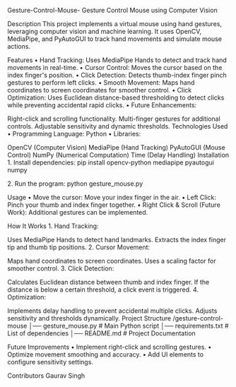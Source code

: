 Gesture-Control-Mouse-
Gesture Control Mouse using Computer Vision

Description This project implements a virtual mouse using hand gestures, leveraging computer vision and machine learning. It uses OpenCV, MediaPipe, and PyAutoGUI to track hand movements and simulate mouse actions.

Features •⁠ ⁠Hand Tracking: Uses MediaPipe Hands to detect and track hand movements in real-time. •⁠ ⁠Cursor Control: Moves the cursor based on the index finger's position. •⁠ ⁠Click Detection: Detects thumb-index finger pinch gestures to perform left clicks. •⁠ ⁠Smooth Movement: Maps hand coordinates to screen coordinates for smoother control. •⁠ ⁠Click Optimization: Uses Euclidean distance-based thresholding to detect clicks while preventing accidental rapid clicks. •⁠ ⁠Future Enhancements:

Right-click and scrolling functionality.
Multi-finger gestures for additional controls.
Adjustable sensitivity and dynamic thresholds.
Technologies Used •⁠ ⁠Programming Language: Python •⁠ ⁠Libraries:

OpenCV (Computer Vision)
MediaPipe (Hand Tracking)
PyAutoGUI (Mouse Control)
NumPy (Numerical Computation)
Time (Delay Handling)
Installation 1.⁠ ⁠Install dependencies: pip install opencv-python mediapipe pyautogui numpy

2.⁠ ⁠Run the program: python gesture_mouse.py

Usage •⁠ ⁠Move the cursor: Move your index finger in the air. •⁠ ⁠Left Click: Pinch your thumb and index finger together. •⁠ ⁠Right Click & Scroll (Future Work): Additional gestures can be implemented.

How It Works 1.⁠ ⁠Hand Tracking:

Uses MediaPipe Hands to detect hand landmarks.
Extracts the index finger tip and thumb tip positions.
2.⁠ ⁠Cursor Movement:

Maps hand coordinates to screen coordinates.
Uses a scaling factor for smoother control.
3.⁠ ⁠Click Detection:

Calculates Euclidean distance between thumb and index finger.
If the distance is below a certain threshold, a click event is triggered.
4.⁠ ⁠Optimization:

Implements delay handling to prevent accidental multiple clicks.
Adjusts sensitivity and thresholds dynamically.
Project Structure /gesture-control-mouse │── gesture_mouse.py # Main Python script │── requirements.txt # List of dependencies │── README.md # Project Documentation

Future Improvements •⁠ ⁠Implement right-click and scrolling gestures. •⁠ ⁠Optimize movement smoothing and accuracy. •⁠ ⁠Add UI elements to configure sensitivity settings.

Contributors Gaurav Singh
